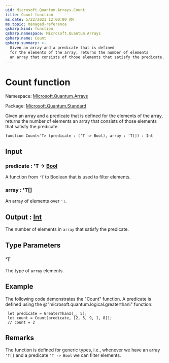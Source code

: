 ```yaml
---
uid: Microsoft.Quantum.Arrays.Count
title: Count function
ms.date: 5/22/2021 12:00:00 AM
ms.topic: managed-reference
qsharp.kind: function
qsharp.namespace: Microsoft.Quantum.Arrays
qsharp.name: Count
qsharp.summary: >-
  Given an array and a predicate that is defined
  for the elements of the array, returns the number of elements
  an array that consists of those elements that satisfy the predicate.
---
```


# Count function

Namespace: [Microsoft.Quantum.Arrays](xref:Microsoft.Quantum.Arrays)

Package: [Microsoft.Quantum.Standard](https://nuget.org/packages/Microsoft.Quantum.Standard)


Given an array and a predicate that is definedfor the elements of the array, returns the number of elementsan array that consists of those elements that satisfy the predicate.

```qsharp
function Count<'T> (predicate : ('T -> Bool), array : 'T[]) : Int
```


## Input

### predicate : 'T -> [Bool](xref:microsoft.quantum.qsharp.valueliterals#bool-literals)

A function from `'T` to Boolean that is used to filter elements.


### array : 'T[]

An array of elements over `'T`.



## Output : [Int](xref:microsoft.quantum.qsharp.valueliterals#int-literals)

The number of elements in `array` that satisfy the predicate.

## Type Parameters

### 'T

The type of `array` elements.

## Example

The following code demonstrates the "Count" function.A predicate is defined using the @"microsoft.quantum.logical.greaterthani" function:```qsharp let predicate = GreaterThanI(_, 5); let count = Count(predicate, [2, 5, 9, 1, 8]); // count = 2```

## Remarks

The function is defined for generic types, i.e., whenever we havean array `'T[]` and a predicate `'T -> Bool` we can filter elements.